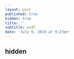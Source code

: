 ```yaml
---
layout: post
published: true
hidden: true
title: ''
subtitle: asdf
date: 'July 9, 2019 at 9:27pm'
---
```

## hidden
